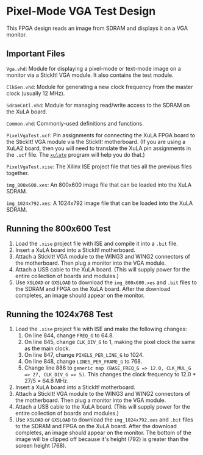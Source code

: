 Pixel-Mode VGA Test Design
======================================================

This FPGA design reads an image from SDRAM and displays it on a VGA monitor.


Important Files
-----------------------------------------------------

`Vga.vhd`: Module for displaying a pixel-mode or text-mode image on a monitor
    via a StickIt! VGA module. It also contains the test module.

`ClkGen.vhd`: Module for generating a new clock frequency from the master clock (usually 12 MHz).

`SdramCntl.vhd`: Module for managing read/write access to the SDRAM on the XuLA board.

`Common.vhd`: Commonly-used definitions and functions.
	
`PixelVgaTest.ucf`: Pin assignments for connecting the XuLA FPGA
	board to the StickIt! VGA module via the StickIt! motherboard.
   (If you are using a XuLA2 board, then you will need to translate the 
   XuLA pin assignments in the `.ucf` file.
   The [`xulate`](https://github.com/xesscorp/xulate) program will help you do that.)

`PixelVgaTest.xise`: The Xilinx ISE project file that ties all the previous files together.

`img_800x600.xes`: An 800x600 image file that can be loaded into the XuLA SDRAM.

`img_1024x792.xes`: A 1024x792 image file that can be loaded into the XuLA SDRAM.

	
Running the 800x600 Test
-----------------------------------------------------

1. Load the `.xise` project file with ISE and compile it into a `.bit` file.
1. Insert a XuLA board into a StickIt! motherboard.
1. Attach a StickIt! VGA module to the WING3 and WING2 connectors of the motherboard.
   Then plug a monitor into the VGA module.
1. Attach a USB cable to the XuLA board. (This will supply power for the
   entire collection of boards and modules.)
1. Use `XSLOAD` or `GXSLOAD` to download the `img_800x600.xes` and `.bit` files to the SDRAM and FPGA on the XuLA board.
   After the download completes, an image should appear on the monitor.

	
Running the 1024x768 Test
-----------------------------------------------------

1. Load the `.xise` project file with ISE and make the following changes:
    1. On line 844, change `FREQ_G` to 64.8.
    1. On line 845, change `CLK_DIV_G` to 1, making the pixel clock the same as the main clock.
    1. On line 847, change `PIXELS_PER_LINE_G` to 1024.
    1. On line 848, change `LINES_PER_FRAME_G` to 768.
    1. Change line 886 to `generic map (BASE_FREQ_G => 12.0, CLK_MUL_G => 27, CLK_DIV_G => 5)`.
       This changes the clock frequency to 12.0 * 27/5 = 64.8 MHz.
1. Insert a XuLA board into a StickIt! motherboard.
1. Attach a StickIt! VGA module to the WING3 and WING2 connectors of the motherboard.
   Then plug a monitor into the VGA module.
1. Attach a USB cable to the XuLA board. (This will supply power for the
   entire collection of boards and modules.)
1. Use `XSLOAD` or `GXSLOAD` to download the `img_1024x792.xes` and `.bit` files to the SDRAM and FPGA on the XuLA board.
   After the download completes, an image should appear on the monitor. The bottom of the image will be clipped off
   because it's height (792) is greater than the screen height (768).

